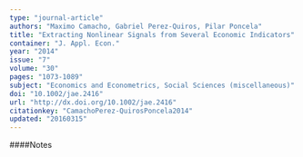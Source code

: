 ```yaml
---
type: "journal-article"
authors: "Maximo Camacho, Gabriel Perez-Quiros, Pilar Poncela"
title: "Extracting Nonlinear Signals from Several Economic Indicators"
container: "J. Appl. Econ."
year: "2014"
issue: "7"
volume: "30"
pages: "1073-1089"
subject: "Economics and Econometrics, Social Sciences (miscellaneous)"
doi: "10.1002/jae.2416"
url: "http://dx.doi.org/10.1002/jae.2416"
citationkey: "CamachoPerez-QuirosPoncela2014"
updated: "20160315"
---
```


####Notes
